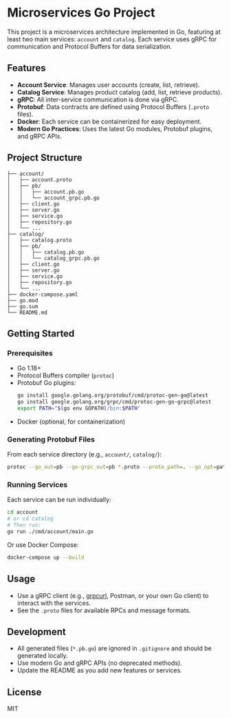 # Microservices Go Project

This project is a microservices architecture implemented in Go, featuring at least two main services: `account` and `catalog`. Each service uses gRPC for communication and Protocol Buffers for data serialization.

## Features

- **Account Service**: Manages user accounts (create, list, retrieve).
- **Catalog Service**: Manages product catalog (add, list, retrieve products).
- **gRPC**: All inter-service communication is done via gRPC.
- **Protobuf**: Data contracts are defined using Protocol Buffers (`.proto` files).
- **Docker**: Each service can be containerized for easy deployment.
- **Modern Go Practices**: Uses the latest Go modules, Protobuf plugins, and gRPC APIs.

## Project Structure

```
├── account/
│   ├── account.proto
│   ├── pb/
│   │   ├── account.pb.go
│   │   └── account_grpc.pb.go
│   ├── client.go
│   ├── server.go
│   ├── service.go
│   ├── repository.go
│   └── ...
├── catalog/
│   ├── catalog.proto
│   ├── pb/
│   │   ├── catalog.pb.go
│   │   └── catalog_grpc.pb.go
│   ├── client.go
│   ├── server.go
│   ├── service.go
│   ├── repository.go
│   └── ...
├── docker-compose.yaml
├── go.mod
├── go.sum
└── README.md
```

## Getting Started

### Prerequisites
- Go 1.18+
- Protocol Buffers compiler (`protoc`)
- Protobuf Go plugins:
  ```bash
  go install google.golang.org/protobuf/cmd/protoc-gen-go@latest
  go install google.golang.org/grpc/cmd/protoc-gen-go-grpc@latest
  export PATH="$(go env GOPATH)/bin:$PATH"
  ```
- Docker (optional, for containerization)

### Generating Protobuf Files

From each service directory (e.g., `account/`, `catalog/`):
```bash
protoc --go_out=pb --go-grpc_out=pb *.proto --proto_path=. --go_opt=paths=source_relative --go-grpc_opt=paths=source_relative
```

### Running Services

Each service can be run individually:
```bash
cd account
# or cd catalog
# Then run:
go run ./cmd/account/main.go
```
Or use Docker Compose:
```bash
docker-compose up --build
```

## Usage
- Use a gRPC client (e.g., [grpcurl](https://github.com/fullstorydev/grpcurl), Postman, or your own Go client) to interact with the services.
- See the `.proto` files for available RPCs and message formats.

## Development
- All generated files (`*.pb.go`) are ignored in `.gitignore` and should be generated locally.
- Use modern Go and gRPC APIs (no deprecated methods).
- Update the README as you add new features or services.

## License
MIT
